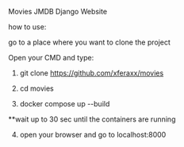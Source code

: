 Movies JMDB Django Website

how to use:

go to a place where you want to clone the project 

Open your CMD
and type:

1) git clone https://github.com/xferaxx/movies

2) cd movies

3) docker compose up --build

**wait up to 30 sec until the containers are running

4) open your browser and go to localhost:8000


